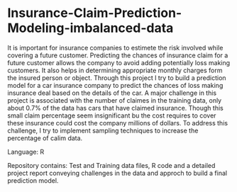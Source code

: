 # Insurance-Claim-Prediction-Modeling-imbalanced-data
It is important for insurance companies to estimete the risk involved while covering a future customer. Predicting the chances of insurance claim for a future customer allows the company to avoid adding potentially loss making customers. It also helps in determining appropriate monthly charges form the insured person or object. Through this project I try to build a prediction model for a car insurance company to predict the chances of loss making insurance deal based on the details of the car. A major challenge in this project is associated with the number of claimes in the training data, only about 0.7% of the data has cars that have claimed insurance. Though this small claim percentage seem insignificant bu the cost requires to cover these insurance could cost the company millions of dollars. To address this challenge, I try to implement sampling techniques to increase the percentage of calim data.


Language: R

Repository contains: Test and Training data files, R code and a detailed project report conveying challenges in the data and approch to build a final prediction model.
